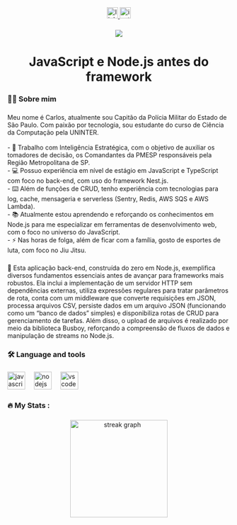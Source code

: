 <div align="center">
  <a href="www.linkedin.com/in/carlos-campanari" target="_blank">
    <img src="https://img.shields.io/static/v1?message=LinkedIn&logo=linkedin&label=&color=0077B5&logoColor=white&labelColor=&style=for-the-badge" height="25" alt="linkedin logo"  />
  </a>
  <a href="instagram.com/campanaricarlos" target="_blank">
    <img src="https://img.shields.io/static/v1?message=Instagram&logo=instagram&label=&color=E4405F&logoColor=white&labelColor=&style=for-the-badge" height="25" alt="instagram logo"  />
  </a>
</div>

###

<div align="center">
  <img src="https://visitor-badge.laobi.icu/badge?page_id=ccampa896.ccampa896&"  />
</div>

###

<h1 align="center">JavaScript e Node.js antes do framework</h1>

###

<h3 align="left">👩‍💻  Sobre mim</h3>

###

<p align="left">Meu nome é Carlos, atualmente sou Capitão da Polícia Militar do Estado de São Paulo. Com paixão por tecnologia, sou estudante do curso de Ciência da Computação pela UNINTER.<br><br>- 🔭 Trabalho com Inteligência Estratégica, com o objetivo de auxiliar os tomadores de decisão, os Comandantes da PMESP responsáveis pela Região Metropolitana de SP.<br>- 💻 Possuo experiência em nível de estágio em JavaScript e TypeScript com foco no back-end, com uso do framework Nest.js.<br>- ⌨️ Além de funções de CRUD, tenho experiência com tecnologias para log, cache, mensageria e serverless (Sentry, Redis, AWS SQS e AWS Lambda).<br>- 📚 Atualmente estou aprendendo e reforçando os conhecimentos em Node.js para me especializar em ferramentas de desenvolvimento web, com o foco no universo do JavaScript.<br>- ⚡ Nas horas de folga, além de ficar com a família, gosto de esportes de luta, com foco no Jiu Jitsu.</p>

###

<p align="left">💎 Esta aplicação back-end, construída do zero em Node.js, exemplifica diversos fundamentos essenciais antes de avançar para frameworks mais robustos. Ela inclui a implementação de um servidor HTTP sem dependências externas, utiliza expressões regulares para tratar parâmetros de rota, conta com um middleware que converte requisições em JSON, processa arquivos CSV, persiste dados em um arquivo JSON (funcionando como um “banco de dados” simples) e disponibiliza rotas de CRUD para gerenciamento de tarefas. Além disso, o upload de arquivos é realizado por meio da biblioteca Busboy, reforçando a compreensão de fluxos de dados e manipulação de streams no Node.js.</p>

###

<h3 align="left">🛠 Language and tools</h3>

###

<div align="left">
  <img src="https://cdn.jsdelivr.net/gh/devicons/devicon/icons/javascript/javascript-original.svg" height="40" alt="javascript logo"  />
  <img width="12" />
  <img src="https://cdn.jsdelivr.net/gh/devicons/devicon/icons/nodejs/nodejs-original.svg" height="40" alt="nodejs logo"  />
  <img width="12" />
  <img src="https://cdn.jsdelivr.net/gh/devicons/devicon/icons/vscode/vscode-original.svg" height="40" alt="vscode logo"  />
</div>

###

<h3 align="left">🔥   My Stats :</h3>

###

<div align="center">
  <img src="https://streak-stats.demolab.com?user=ccampa896&locale=en&mode=daily&theme=dark&hide_border=false&border_radius=5&order=3" height="220" alt="streak graph"  />
</div>

###
